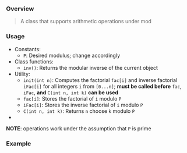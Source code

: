 ### Overview

> A class that supports arithmetic operations under mod

### Usage

* Constants:
    - `P`: Desired modulus; change accordingly
* Class functions:
    - `inv()`: Returns the modular inverse of the current object
* Utility:
    - `init(int n)`: Computes the factorial `fac[i]` and inverse factorial `iFac[i]` for all integers `i` from `[0...n]`; **must be called before** `fac`, `iFac`, **and** `C(int n, int k)` **can be used**
    - `fac[i]`: Stores the factorial of `i` modulo `P`
	- `iFac[i]`: Stores the inverse factorial of `i` modulo `P`
    - `C(int n, int k)`: Returns `n` choose `k` modulo `P`
*

**NOTE**: operations work under the assumption that `P` is prime

### Example
